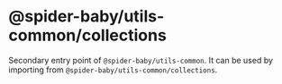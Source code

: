 # @spider-baby/utils-common/collections

Secondary entry point of `@spider-baby/utils-common`. It can be used by importing from `@spider-baby/utils-common/collections`.

